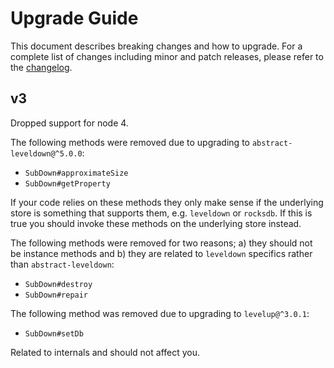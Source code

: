 # Upgrade Guide

This document describes breaking changes and how to upgrade. For a complete list of changes including minor and patch releases, please refer to the [changelog](CHANGELOG.md).

## v3

Dropped support for node 4.

The following methods were removed due to upgrading to `abstract-leveldown@^5.0.0`:

* `SubDown#approximateSize`
* `SubDown#getProperty`

If your code relies on these methods they only make sense if the underlying store is something that supports them, e.g. `leveldown` or `rocksdb`. If this is true you should invoke these methods on the underlying store instead.

The following methods were removed for two reasons; a) they should not be instance methods and b) they are related to `leveldown` specifics rather than `abstract-leveldown`:

* `SubDown#destroy`
* `SubDown#repair`

The following method was removed due to upgrading to `levelup@^3.0.1`:

* `SubDown#setDb`

Related to internals and should not affect you.

